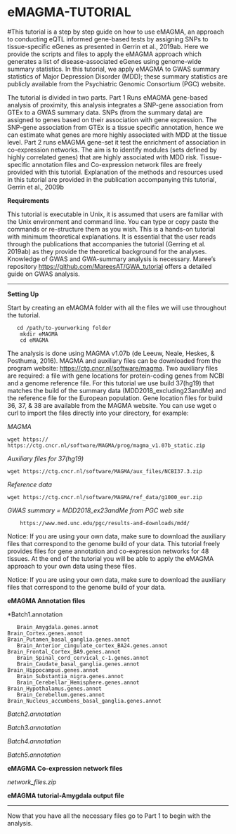 # eMAGMA-TUTORIAL

#This tutorial is a step by step guide on how to use eMAGMA, an approach to conducting eQTL informed gene-based tests by assigning SNPs to tissue-specific eGenes as presented in Gerrin et al., 2019ab. Here we provide the scripts and files to apply the eMAGMA approach which generates a list of disease-associated eGenes using genome-wide summary statistics. In this tutorial, we apply eMAGMA to GWAS summary statistics of Major Depression Disorder (MDD); these summary statistics are publicly available from the Psychiatric Genomic Consortium (PGC) website.

The tutorial is divided in two parts. Part 1 Runs eMAGMA gene-based analysis of proximity, this analysis integrates a SNP-gene association from GTEx to a GWAS summary data. SNPs (from the summary data) are assigned to genes based on their association with gene expression. The SNP-gene association from GTEx is a tissue specific annotation, hence we can estimate what genes are more highly associated with MDD at the tissue level. Part 2 runs eMAGMA gene-set it test the enrichment of association in co-expression networks. The aim is to identify modules (sets defined by highly correlated genes) that are highly associated with MDD risk.
Tissue-specific annotation files and Co-expression network files are freely provided with this tutorial. Explanation of the methods and resources used in this tutorial are provided in the publication accompanying this tutorial, Gerrin et al., 2009b


**Requirements** 

This tutorial is executable in Unix, it is assumed that users are familiar with the Unix environment and command line. You can type or copy paste the commands or re-structure them as you wish. This is a hands-on tutorial with minimum theoretical explanations. It is essential that the user reads through the publications that accompanies the tutorial (Gerring et al. 2019ab) as they provide the theoretical background for the analyses. Knowledge of GWAS and GWA-summary analysis is necessary. Maree’s repository https://github.com/MareesAT/GWA_tutorial offers a detailed guide on GWAS analysis.


*************************************



**Setting Up**


Start by creating an eMAGMA folder with all the files we will use throughout the tutorial.
       
       cd /path/to-yourworking folder
        mkdir eMAGMA
        cd eMAGMA
        
The analysis is done using MAGMA v1.07b (de Leeuw, Neale, Heskes, & Posthuma, 2016). MAGMA and auxiliary files can be downloaded from the program website: https://ctg.cncr.nl/software/magma. Two auxiliary files are required: a file with gene locations for protein-coding genes from NCBI and a genome reference file. For this tutorial we use build 37(hg19) that matches the build of the summary data (MDD2018_excluding23andMe) and the reference file for the European population. Gene location files for build 36, 37, & 38 are available from the MAGMA website. You can use wget o curl to import the files directly into your directory, for example:



*MAGMA*
    
    wget https:// https://ctg.cncr.nl/software/MAGMA/prog/magma_v1.07b_static.zip

*Auxiliary files for 37(hg19)*
        
    wget https://ctg.cncr.nl/software/MAGMA/aux_files/NCBI37.3.zip

*Reference data*
    
    wget https://ctg.cncr.nl/software/MAGMA/ref_data/g1000_eur.zip

*GWAS summary = MDD2018_ex23andMe from PGC web site*
        
        https://www.med.unc.edu/pgc/results-and-downloads/mdd/
        
        

Notice: If you are using your own data, make sure to download the auxiliary files that correspond to the genome build of your data.
This tutorial freely provides files for gene annotation and co-expression networks for 48 tissues. At the end of the tutorial you will be able to apply the eMAGMA approach to your own data using these files.



Notice: If you are using your own data, make sure to download the auxiliary files that correspond to the genome build of your data.





**eMAGMA Annotation files**

   *Batch1.annotation
   
   
       Brain_Amygdala.genes.annot                        Brain_Cortex.genes.annot                                                              Brain_Putamen_basal_ganglia.genes.annot
       Brain_Anterior_cingulate_cortex_BA24.genes.annot  Brain_Frontal_Cortex_BA9.genes.annot                                        
       Brain_Spinal_cord_cervical_c-1.genes.annot
       Brain_Caudate_basal_ganglia.genes.annot           Brain_Hippocampus.genes.annot                          
       Brain_Substantia_nigra.genes.annot
       Brain_Cerebellar_Hemisphere.genes.annot           Brain_Hypothalamus.genes.annot
       Brain_Cerebellum.genes.annot                      Brain_Nucleus_accumbens_basal_ganglia.genes.annot

   *Batch2.annotation*
   
   *Batch3.annotation*
   
   *Batch4.annotation*
   
   *Batch5.annotation*
 
 


**eMAGMA Co-expression network files**


   *network_files.zip*


**eMAGMA tutorial-Amygdala output file**


*************************************

Now that you have all the necessary files go to Part 1 to begin with the analysis.



